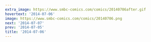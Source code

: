 ```yaml
---
extra_image: https://www.smbc-comics.com/comics/20140706after.gif
hovertext: '2014-07-06'
image: https://www.smbc-comics.com/comics/20140706.png
next: '2014-07-07'
prev: '2014-07-05'
title: '2014-07-06'
---
```

